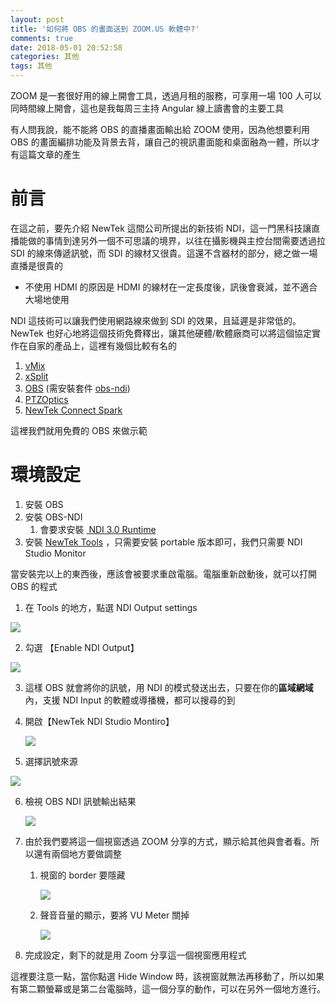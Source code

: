 ```yaml
---
layout: post
title: '如何將 OBS 的畫面送到 ZOOM.US 軟體中?'
comments: true
date: 2018-05-01 20:52:58
categories: 其他
tags: 其他
---
```


ZOOM 是一套很好用的線上開會工具，透過月租的服務，可享用一場 100 人可以同時間線上開會，這也是我每周三主持 Angular 線上讀書會的主要工具

有人問我說，能不能將 OBS 的直播畫面輸出給 ZOOM 使用，因為他想要利用 OBS 的畫面編排功能及背景去背，讓自己的視訊畫面能和桌面融為一體，所以才有這篇文章的產生

<!-- more -->

# 前言

在這之前，要先介紹 NewTek 這間公司所提出的新技術 NDI，這一門黑科技讓直播能做的事情到達另外一個不可思議的境界，以往在攝影機與主控台間需要透過拉 SDI 的線來傳遞訊號，而 SDI 的線材又很貴。這還不含器材的部分，總之做一場直播是很貴的

* 不使用 HDMI 的原因是 HDMI 的線材在一定長度後，訊後會衰減，並不適合大場地使用

NDI 這技術可以讓我們使用網路線來做到 SDI 的效果，且延遲是非常低的。NewTek 也好心地將這個技術免費釋出，讓其他硬體/軟體廠商可以將這個協定實作在自家的產品上，這裡有幾個比較有名的

1. [vMix](https://www.vmix.com/)
2. [xSplit](https://www.xsplit.com/zh_tw/)
3. [OBS](https://obsproject.com/) (需安裝套件 [obs-ndi](https://obsproject.com/forum/resources/obs-ndi-newtek-ndi%E2%84%A2-integration-into-obs-studio.528/))
4. [PTZOptics](https://ptzoptics.com/)
5. [NewTek Connect Spark](https://www.newtek.com/connect/spark/)

這裡我們就用免費的 OBS 來做示範

# 環境設定

1. 安裝 OBS
2. 安裝 OBS-NDI
   1. 會要求安裝 [ NDI 3.0 Runtime](http://new.tk/NDIRedistV3) 
3. 安裝 [NewTek Tools](https://www.newtek.com/ndi/tools/) ，只需要安裝 portable 版本即可，我們只需要 NDI Studio Monitor

 當安裝完以上的東西後，應該會被要求重啟電腦。電腦重新啟動後，就可以打開 OBS 的程式

1. 在 Tools 的地方，點選 NDI Output settings

![](https://i.imgur.com/cjOOe7P.png)

2. 勾選 【Enable NDI Output】

![](https://i.imgur.com/07VTll2.png)

3. 這樣 OBS 就會將你的訊號，用 NDI 的模式發送出去，只要在你的**區域網域**內，支援 NDI Input 的軟體或導播機，都可以搜尋的到

4. 開啟【NewTek NDI Studio Montiro】

   ![](https://i.imgur.com/EocvMNA.png)

5. 選擇訊號來源

![](https://i.imgur.com/QLTueoJ.png)

6. 檢視 OBS NDI 訊號輸出結果

   ![](https://i.imgur.com/PvcqWiC.png)

7. 由於我們要將這一個視窗透過 ZOOM 分享的方式，顯示給其他與會者看。所以還有兩個地方要做調整

   1. 視窗的 border 要隱藏

      ![](https://i.imgur.com/uZsxSas.png)

   2. 聲音音量的顯示，要將 VU Meter 關掉

      ![](https://i.imgur.com/8PASrQp.png)

8. 完成設定，剩下的就是用 Zoom 分享這一個視窗應用程式

這裡要注意一點，當你點選 Hide Window 時，該視窗就無法再移動了，所以如果有第二顆螢幕或是第二台電腦時，這一個分享的動作，可以在另外一個地方進行。











